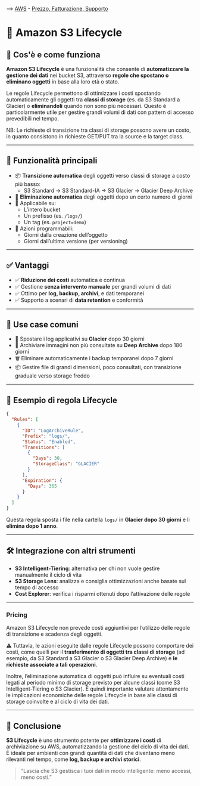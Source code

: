 --> [AWS](/00-Intro/AWS.md)  -  [Prezzo, Fatturazione, Supporto](/10-Prezzo-Fatturazione-Supporto/Prezzo-Fatturazione-Supporto.md)
# 🔄 Amazon S3 Lifecycle

## 📘 Cos'è e come funziona

**Amazon S3 Lifecycle** è una funzionalità che consente di **automatizzare la gestione dei dati** nei bucket S3, attraverso **regole che spostano o eliminano oggetti** in base alla loro età o stato.

Le regole Lifecycle permettono di ottimizzare i costi spostando automaticamente gli oggetti tra **classi di storage** (es. da S3 Standard a Glacier) o **eliminandoli** quando non sono più necessari. Questo è particolarmente utile per gestire grandi volumi di dati con pattern di accesso prevedibili nel tempo.

NB: Le richieste di transizione tra classi di storage possono avere un costo, in quanto consistono in richieste GET/PUT tra la source e la target class.

---

## 🧩 Funzionalità principali

- 📦 **Transizione automatica** degli oggetti verso classi di storage a costo più basso:
  - S3 Standard → S3 Standard-IA → S3 Glacier → Glacier Deep Archive
- 🧹 **Eliminazione automatica** degli oggetti dopo un certo numero di giorni
- 📂 Applicabile su:
  - L’intero bucket
  - Un prefisso (es. `/logs/`)
  - Un tag (es. `project=demo`)
- 📅 Azioni programmabili:
  - Giorni dalla creazione dell’oggetto
  - Giorni dall’ultima versione (per versioning)

---

## ✅ Vantaggi

- ✅ **Riduzione dei costi** automatica e continua
- ✅ Gestione **senza intervento manuale** per grandi volumi di dati
- ✅ Ottimo per **log, backup, archivi**, e dati temporanei
- ✅ Supporto a scenari di **data retention** e conformità

---

## 🚀 Use case comuni

- 🧾 Spostare i log applicativi su **Glacier** dopo 30 giorni
- 🧊 Archiviare immagini non più consultate su **Deep Archive** dopo 180 giorni
- 🗑️ Eliminare automaticamente i backup temporanei dopo 7 giorni
- 📦 Gestire file di grandi dimensioni, poco consultati, con transizione graduale verso storage freddo

---

## 🧪 Esempio di regola Lifecycle

```json
{
  "Rules": [
    {
      "ID": "LogArchiveRule",
      "Prefix": "logs/",
      "Status": "Enabled",
      "Transitions": [
        {
          "Days": 30,
          "StorageClass": "GLACIER"
        }
      ],
      "Expiration": {
        "Days": 365
      }
    }
  ]
}
```

Questa regola sposta i file nella cartella `logs/` in **Glacier dopo 30 giorni** e li **elimina dopo 1 anno**.

---

## 🛠️ Integrazione con altri strumenti

- **S3 Intelligent-Tiering**: alternativa per chi non vuole gestire manualmente il ciclo di vita
- **S3 Storage Lens**: analizza e consiglia ottimizzazioni anche basate sul tempo di accesso
- **Cost Explorer**: verifica i risparmi ottenuti dopo l’attivazione delle regole

---
### Pricing

Amazon S3 Lifecycle non prevede costi aggiuntivi per l’utilizzo delle regole di transizione e scadenza degli oggetti. 

⚠ Tuttavia, le azioni eseguite dalle regole Lifecycle possono comportare dei costi, come quelli per il **trasferimento di oggetti tra classi di storage** (ad esempio, da S3 Standard a S3 Glacier o S3 Glacier Deep Archive) e **le richieste associate a tali operazioni**. 

Inoltre, l’eliminazione automatica di oggetti può influire su eventuali costi legati al periodo minimo di storage previsto per alcune classi (come S3 Intelligent-Tiering o S3 Glacier). È quindi importante valutare attentamente le implicazioni economiche delle regole Lifecycle in base alle classi di storage coinvolte e al ciclo di vita dei dati.


---

## 📌 Conclusione

**S3 Lifecycle** è uno strumento potente per **ottimizzare i costi** di archiviazione su AWS, automatizzando la gestione del ciclo di vita dei dati. È ideale per ambienti con grandi quantità di dati che diventano meno rilevanti nel tempo, come **log, backup e archivi storici**.

> “Lascia che S3 gestisca i tuoi dati in modo intelligente: meno accessi, meno costi.”

